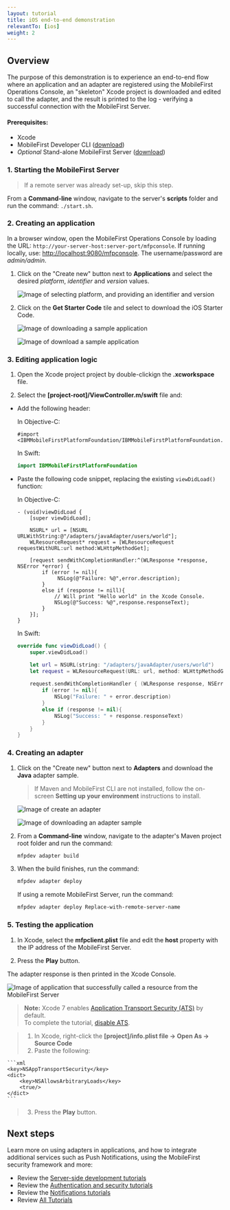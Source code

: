 ```yaml
---
layout: tutorial
title: iOS end-to-end demonstration
relevantTo: [ios]
weight: 2
---
```

## Overview
The purpose of this demonstration is to experience an end-to-end flow where an application and an adapter are registered using the MobileFirst Operations Console, an "skeleton" Xcode project is downloaded and edited to call the adapter, and the result is printed to the log - verifying a successful connection with the MobileFirst Server.

#### Prerequisites:

* Xcode
* MobileFirst Developer CLI ([download]({{site.baseurl}}/downloads))
* *Optional* Stand-alone MobileFirst Server ([download]({{site.baseurl}}/downloads))

### 1. Starting the MobileFirst Server

> If a remote server was already set-up, skip this step.

From a **Command-line** window, navigate to the server's **scripts** folder and run the command: `./start.sh`.

### 2. Creating an application

In a browser window, open the MobileFirst Operations Console by loading the URL: `http://your-server-host:server-port/mfpconsole`. If running locally, use: [http://localhost:9080/mfpconsole](http://localhost:9080/mfpconsole). The username/password are *admin/admin*.
 
1. Click on the "Create new" button next to **Applications** and select the desired *platform*, *identifier* and *version* values.

    ![Image of selecting platform, and providing an identifier and version](create-an-application.png)
 
2. Click on the **Get Starter Code** tile and select to download the iOS Starter Code.

    ![Image of downloading a sample application](download-sample-application.png)
    
    ![Image of download a sample application](download-application-code.png)
 
### 3. Editing application logic

1. Open the Xcode project project by double-clickign the **.xcworkspace** file.

2. Select the **[project-root]/ViewController.m/swift** file and:

* Add the following header: 

    In Objective-C:

    ```objc
    #import <IBMMobileFirstPlatformFoundation/IBMMobileFirstPlatformFoundation.h>
    ```
    
    In Swift: 
    
    ```swift
    import IBMMobileFirstPlatformFoundation
    ```
    
* Paste the following code snippet, replacing the existing `viewDidLoad()` function:
 
    In Objective-C:

    ```objc
    - (void)viewDidLoad {
        [super viewDidLoad];
        
        NSURL* url = [NSURL URLWithString:@"/adapters/javaAdapter/users/world"];
        WLResourceRequest* request = [WLResourceRequest requestWithURL:url method:WLHttpMethodGet];
         
        [request sendWithCompletionHandler:^(WLResponse *response, NSError *error) {
            if (error != nil){
                 NSLog(@"Failure: %@",error.description);
            }
            else if (response != nill){
                // Will print "Hello world" in the Xcode Console.
                NSLog(@"Success: %@",response.responseText);
            }
        }];
    }
    ```
    
    In Swift:
    
    ```swift
    override func viewDidLoad() {
        super.viewDidLoad()
    
        let url = NSURL(string: "/adapters/javaAdapter/users/world")
        let request = WLResourceRequest(URL: url, method: WLHttpMethodGet)
        
        request.sendWithCompletionHandler { (WLResponse response, NSError error) -> Void in
            if (error != nil){
                NSLog("Failure: " + error.description)
            }
            else if (response != nil){
                NSLog("Success: " + response.responseText)
            }
        }
    }
    ```

### 4. Creating an adapter

1. Click on the "Create new" button next to **Adapters** and download the **Java** adapter sample.

    > If Maven and MobileFirst CLI are not installed, follow the on-screen **Setting up your environment** instructions to install.

    ![Image of create an adapter](create-an-adapter.png)
    
    ![Image of downloading an adapter sample](download-adapter-code.png)

2. From a **Command-line** window, navigate to the adapter's Maven project root folder and run the command: 

    ```bash
    mfpdev adapter build
    ```

3. When the build finishes, run the command:

    ```bash
    mfpdev adapter deploy
    ```

    If using a remote MobileFirst Server, run the command:

    ```bash
    mfpdev adapter deploy Replace-with-remote-server-name
    ```

### 5. Testing the application

1. In Xcode, select the **mfpclient.plist** file and edit the **host** property with the IP address of the MobileFirst Server.

2. Press the **Play** button.

The adapter response is then printed in the Xcode Console.

![Image of application that successfully called a resource from the MobileFirst Server ](success_response.png)

> <b>Note:</b> Xcode 7 enables [Application Transport Security (ATS)](https://developer.apple.com/library/ios/releasenotes/General/WhatsNewIniOS/Articles/iOS9.html#//apple_ref/doc/uid/TP40016198-SW14) by default.  
To complete the tutorial, [disable  ATS](http://iosdevtips.co/post/121756573323/ios-9-xcode-7-http-connect-server-error).

> 1. In Xcode, right-click the <b>[project]/info.plist file → Open As → Source Code</b>
> 2. Paste the following: 

>    
    ```xml
    <key>NSAppTransportSecurity</key>
    <dict>
        <key>NSAllowsArbitraryLoads</key>
        <true/>
    </dict>
    ```

> 3. Press the **Play** button.

## Next steps
Learn more on using adapters in applications, and how to integrate additional services such as Push Notifications, using the MobileFirst security framework and more:

- Review the [Server-side development tutorials](../../adapters/)
- Review the [Authentication and security tutorials](../../authentication-and-security/)
- Review the [Notifications tutorials](../../notifications/)
- Review [All Tutorials](../../all-tutorials)
